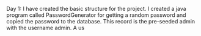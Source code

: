 Day 1:
I have created the basic structure for the project. I created a java program called PasswordGenerator for getting a random password and copied the password to the database. This record is the pre-seeded admin with the username admin.
A us
